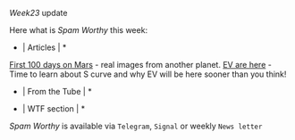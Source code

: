 *Week23* update

Here what is _Spam Worthy_ this week:

* \| Articles \| *

[First 100 days on Mars](https://www.bbc.com/news/in-pictures-57233756) \- real images from another planet\.
[EV are here](https://www.bbc.com/news/business-57253947) \- Time to learn about S curve and why EV will be here sooner than you think\!

* \| From the Tube \| *

* \| WTF section \| *

_Spam Worthy_ is available via `Telegram`, `Signal` or weekly `News letter`
